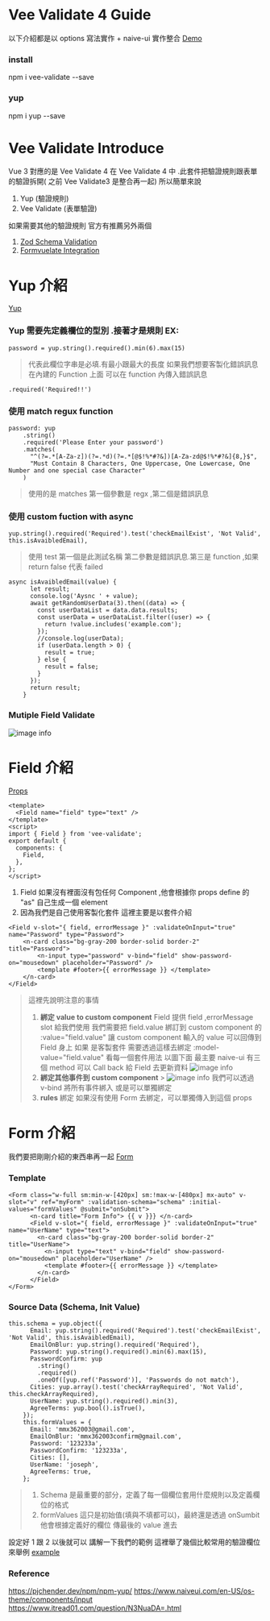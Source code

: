 # Vee Validate 4 Guide

以下介紹都是以 options 寫法實作 + naive-ui 實作整合
[Demo](https://vue-menu.herokuapp.com/)

### install

npm i vee-validate --save

### yup

npm i yup --save

# Vee Validate Introduce

Vue 3 對應的是 Vee Validate 4
在 Vee Validate 4 中 .此套件把驗證規則跟表單的驗證拆開( 之前 Vee Validate3 是整合再一起)
所以簡單來說

1. Yup (驗證規則)
2. Vee Validate (表單驗證)

如果需要其他的驗證規則 官方有推薦另外兩個

1. [Zod Schema Validation](https://vee-validate.logaretm.com/v4/integrations/zod-schema-validation)
2. [Formvuelate Integration](https://vee-validate.logaretm.com/v4/integrations/formvuelate)

# Yup 介紹

[Yup](https://github.com/jquense/yup)

### Yup 需要先定義欄位的型別 .接著才是規則 EX:

```
password = yup.string().required().min(6).max(15)
```

> 代表此欄位字串是必填.有最小跟最大的長度
> 如果我們想要客製化錯誤訊息在內建的 Function 上面 可以在 function 內傳入錯誤訊息

```
.required('Required!!')
```

### 使用 match regux function

```
password: yup
    .string()
    .required('Please Enter your password')
    .matches(
      "^(?=.*[A-Za-z])(?=.*d)(?=.*[@$!%*#?&])[A-Za-zd@$!%*#?&]{8,}$",
      "Must Contain 8 Characters, One Uppercase, One Lowercase, One Number and one special case Character"
    )
```

> 使用的是 matches 第一個參數是 regx ,第二個是錯誤訊息

### 使用 custom fuction with async

```
yup.string().required('Required').test('checkEmailExist', 'Not Valid', this.isAvaibledEmail),
```

> 使用 test 第一個是此測試名稱 第二參數是錯誤訊息.第三是 function ,如果 return false 代表 failed

```
async isAvaibledEmail(value) {
      let result;
      console.log('Aysnc ' + value);
      await getRandomUserData(3).then((data) => {
        const userDataList = data.data.results;
        const userData = userDataList.filter((user) => {
          return !value.includes('example.com');
        });
        //console.log(userData);
        if (userData.length > 0) {
          result = true;
        } else {
          result = false;
        }
      });
      return result;
    }
```

### Mutiple Field Validate

![image info](./img/5.png)

# Field 介紹

[Props](https://vee-validate.logaretm.com/v4/api/field#props)

```
<template>
  <Field name="field" type="text" />
</template>
<script>
import { Field } from 'vee-validate';
export default {
  components: {
    Field,
  },
};
</script>
```

1. Field 如果沒有裡面沒有包任何 Component ,他會根據你 props define 的 "as" 自己生成一個 element
2. 因為我們是自己使用客製化套件 這裡主要是以套件介紹

```
<Field v-slot="{ field, errorMessage }" :validateOnInput="true" name="Password" type="Password">
    <n-card class="bg-gray-200 border-solid border-2" title="Password">
        <n-input type="password" v-bind="field" show-password-on="mousedown" placeholder="Password" />
        <template #footer>{{ errorMessage }} </template>
    </n-card>
</Field>
```

> 這裡先說明注意的事情
>
> 1. **綁定 value to custom component**
>    Field 提供 field ,errorMessage slot 給我們使用 我們需要把 field.value 綁訂到 custom component 的
>    :value="field.value" 讓 custom component 輸入的 value 可以回傳到 Field 身上 如果
>    是客製套件 需要透過這樣去綁定 :model-value="field.value" 看每一個套件用法
>    以圖下面 最主要 naive-ui 有三個 method 可以 Call back 給 Field 去更新資料
>    ![image info](./img/3.jpg)
> 2. **綁定其他事件到 custom component** > ![image info](./img/4.jpg)
>    我們可以透過 v-bind 將所有事件綁入 或是可以單獨綁定
> 3. **rules** 綁定
>    如果沒有使用 Form 去綁定，可以單獨傳入到這個 props

# Form 介紹

我們要把剛剛介紹的東西串再一起
[Form](https://vee-validate.logaretm.com/v4/api/form#slots)

### Template

```
<Form class="w-full sm:min-w-[420px] sm:!max-w-[480px] mx-auto" v-slot="v" ref="myForm" :validation-schema="schema" :initial-values="formValues" @submit="onSubmit">
      <n-card title="Form Info"> {{ v }}} </n-card>
      <Field v-slot="{ field, errorMessage }" :validateOnInput="true" name="UserName" type="text">
        <n-card class="bg-gray-200 border-solid border-2" title="UserName">
          <n-input type="text" v-bind="field" show-password-on="mousedown" placeholder="UserName" />
          <template #footer>{{ errorMessage }} </template>
        </n-card>
      </Field>
</Form>
```

### Source Data (Schema, Init Value)

```
this.schema = yup.object({
      Email: yup.string().required('Required').test('checkEmailExist', 'Not Valid', this.isAvaibledEmail),
      EmailOnBlur: yup.string().required('Required'),
      Password: yup.string().required().min(6).max(15),
      PasswordConfirm: yup
        .string()
        .required()
        .oneOf([yup.ref('Password')], 'Passwords do not match'),
      Cities: yup.array().test('checkArrayRequired', 'Not Valid', this.checkArrayRequired),
      UserName: yup.string().required().min(3),
      AgreeTerms: yup.bool().isTrue(),
    });
    this.formValues = {
      Email: 'mmx362003@gmail.com',
      EmailOnBlur: 'mmx362003confirm@gmail.com',
      Password: '123233a',
      PasswordConfirm: '123233a',
      Cities: [],
      UserName: 'joseph',
      AgreeTerms: true,
    };
```

> 1. Schema 是最重要的部分，定義了每一個欄位套用什麼規則以及定義欄位的格式
> 2. formValues 這只是初始值(填與不填都可以)，最終還是透過 onSumbit 他會根據定義好的欄位 傳最後的 value 進去

設定好 1 跟 2 以後就可以
講解一下我們的範例
這裡舉了幾個比較常用的驗證欄位來舉例
[example](https://github.com/Josephmtsai/vue_menu/blob/master/src/views/VeeValidate.vue)

### Reference

https://pjchender.dev/npm/npm-yup/
https://www.naiveui.com/en-US/os-theme/components/input
https://www.itread01.com/question/N3NuaDA=.html
